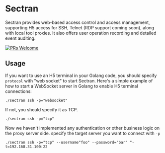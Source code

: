 # Sectran
Sectran provides web-based access control and access management, supporting H5 access for SSH, Telnet (RDP support coming soon), along with local tool proxies. It also offers user operation recording and detailed event auditing.

[![PRs Welcome](https://img.shields.io/badge/PRs-welcome-brightgreen.svg?style=flat-square)](https://makeapullrequest.com)

## Usage

If you want to use an H5 terminal in your Golang code, you should specify `protocol` with "web socket" to start Sectran. Here's a simple example of how to start a WebSocket server in Golang to enable H5 terminal connections:

```shell
./sectran ssh -p="websocket" 
```

If not, you should specify it as TCP.

```shell
./sectran ssh -p="tcp" 
```

Now we haven't implemented any authentication or other business logic on the proxy server side. specify the target server you want to connect with `-p` 

```shell
./sectran ssh -p="tcp" --username"foo" --password="bar" "-t=192.168.31.100:22
```

